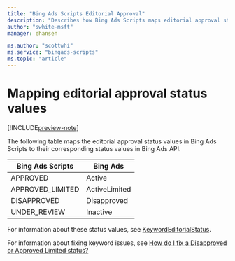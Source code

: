 ```yaml
---
title: "Bing Ads Scripts Editorial Approval"
description: "Describes how Bing Ads Scripts maps editorial approval statuses to Bing Ads API editorial approval statuses."
author: "swhite-msft"
manager: ehansen

ms.author: "scottwhi"
ms.service: "bingads-scripts"
ms.topic: "article"
---
```


# Mapping editorial approval status values

[!INCLUDE[preview-note](../includes/preview-note.md)]

The following table maps the editorial approval status values in Bing Ads Scripts to their corresponding status values in Bing Ads API.


|Bing Ads Scripts|Bing Ads
|-|-
APPROVED|Active
APPROVED_LIMITED|ActiveLimited
DISAPPROVED|Disapproved
UNDER_REVIEW|Inactive

For information about these status values, see [KeywordEditorialStatus](/bingads/campaign-management-service/keywordeditorialstatus).

For information about fixing keyword issues, see [How do I fix a Disapproved or Approved Limited status?](https://help.bingads.microsoft.com/apex/index/3/en-us/52022#!)


